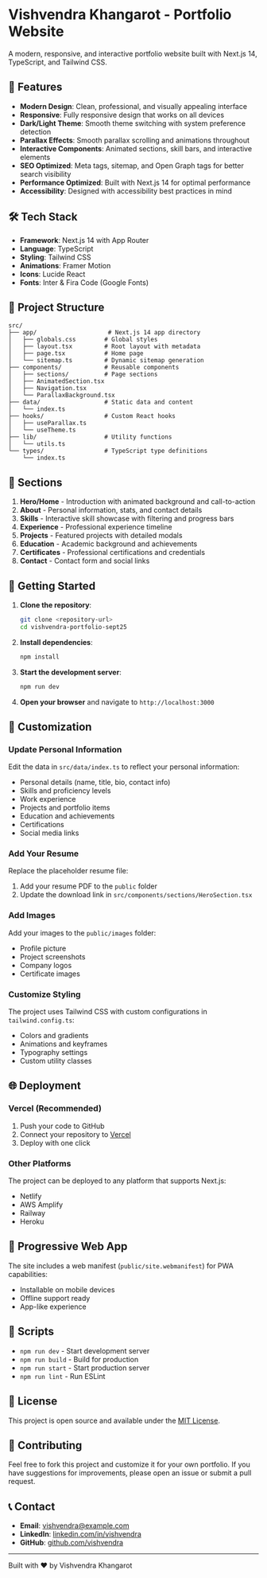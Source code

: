 # Vishvendra Khangarot - Portfolio Website

A modern, responsive, and interactive portfolio website built with Next.js 14, TypeScript, and Tailwind CSS.

## 🚀 Features

- **Modern Design**: Clean, professional, and visually appealing interface
- **Responsive**: Fully responsive design that works on all devices
- **Dark/Light Theme**: Smooth theme switching with system preference detection
- **Parallax Effects**: Smooth parallax scrolling and animations throughout
- **Interactive Components**: Animated sections, skill bars, and interactive elements
- **SEO Optimized**: Meta tags, sitemap, and Open Graph tags for better search visibility
- **Performance Optimized**: Built with Next.js 14 for optimal performance
- **Accessibility**: Designed with accessibility best practices in mind

## 🛠 Tech Stack

- **Framework**: Next.js 14 with App Router
- **Language**: TypeScript
- **Styling**: Tailwind CSS
- **Animations**: Framer Motion
- **Icons**: Lucide React
- **Fonts**: Inter & Fira Code (Google Fonts)

## 📁 Project Structure

```
src/
├── app/                    # Next.js 14 app directory
│   ├── globals.css        # Global styles
│   ├── layout.tsx         # Root layout with metadata
│   ├── page.tsx           # Home page
│   └── sitemap.ts         # Dynamic sitemap generation
├── components/            # Reusable components
│   ├── sections/          # Page sections
│   ├── AnimatedSection.tsx
│   ├── Navigation.tsx
│   └── ParallaxBackground.tsx
├── data/                  # Static data and content
│   └── index.ts
├── hooks/                 # Custom React hooks
│   ├── useParallax.ts
│   └── useTheme.ts
├── lib/                   # Utility functions
│   └── utils.ts
└── types/                 # TypeScript type definitions
    └── index.ts
```

## 🎨 Sections

1. **Hero/Home** - Introduction with animated background and call-to-action
2. **About** - Personal information, stats, and contact details
3. **Skills** - Interactive skill showcase with filtering and progress bars
4. **Experience** - Professional experience timeline
5. **Projects** - Featured projects with detailed modals
6. **Education** - Academic background and achievements
7. **Certificates** - Professional certifications and credentials
8. **Contact** - Contact form and social links

## 🚀 Getting Started

1. **Clone the repository**:
   ```bash
   git clone <repository-url>
   cd vishvendra-portfolio-sept25
   ```

2. **Install dependencies**:
   ```bash
   npm install
   ```

3. **Start the development server**:
   ```bash
   npm run dev
   ```

4. **Open your browser** and navigate to `http://localhost:3000`

## 📝 Customization

### Update Personal Information

Edit the data in `src/data/index.ts` to reflect your personal information:

- Personal details (name, title, bio, contact info)
- Skills and proficiency levels
- Work experience
- Projects and portfolio items
- Education and achievements
- Certifications
- Social media links

### Add Your Resume

Replace the placeholder resume file:
1. Add your resume PDF to the `public` folder
2. Update the download link in `src/components/sections/HeroSection.tsx`

### Add Images

Add your images to the `public/images` folder:
- Profile picture
- Project screenshots
- Company logos
- Certificate images

### Customize Styling

The project uses Tailwind CSS with custom configurations in `tailwind.config.ts`:
- Colors and gradients
- Animations and keyframes
- Typography settings
- Custom utility classes

## 🌐 Deployment

### Vercel (Recommended)

1. Push your code to GitHub
2. Connect your repository to [Vercel](https://vercel.com)
3. Deploy with one click

### Other Platforms

The project can be deployed to any platform that supports Next.js:
- Netlify
- AWS Amplify
- Railway
- Heroku

## 📱 Progressive Web App

The site includes a web manifest (`public/site.webmanifest`) for PWA capabilities:
- Installable on mobile devices
- Offline support ready
- App-like experience

## 🔧 Scripts

- `npm run dev` - Start development server
- `npm run build` - Build for production
- `npm run start` - Start production server
- `npm run lint` - Run ESLint

## 📄 License

This project is open source and available under the [MIT License](LICENSE).

## 🤝 Contributing

Feel free to fork this project and customize it for your own portfolio. If you have suggestions for improvements, please open an issue or submit a pull request.

## 📞 Contact

- **Email**: vishvendra@example.com
- **LinkedIn**: [linkedin.com/in/vishvendra](https://linkedin.com/in/vishvendra)
- **GitHub**: [github.com/vishvendra](https://github.com/vishvendra)

---

Built with ❤️ by Vishvendra Khangarot
